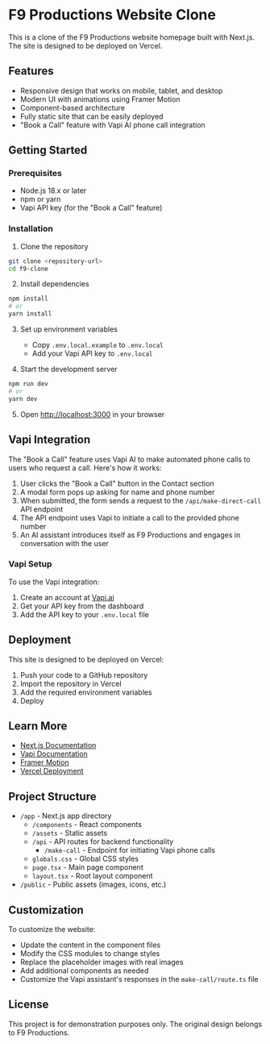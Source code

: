 # F9 Productions Website Clone

This is a clone of the F9 Productions website homepage built with Next.js. The site is designed to be deployed on Vercel.

## Features

- Responsive design that works on mobile, tablet, and desktop
- Modern UI with animations using Framer Motion
- Component-based architecture
- Fully static site that can be easily deployed
- "Book a Call" feature with Vapi AI phone call integration

## Getting Started

### Prerequisites

- Node.js 18.x or later
- npm or yarn
- Vapi API key (for the "Book a Call" feature)

### Installation

1. Clone the repository
```bash
git clone <repository-url>
cd f9-clone
```

2. Install dependencies
```bash
npm install
# or
yarn install
```

3. Set up environment variables
   - Copy `.env.local.example` to `.env.local`
   - Add your Vapi API key to `.env.local`

4. Start the development server
```bash
npm run dev
# or
yarn dev
```

5. Open [http://localhost:3000](http://localhost:3000) in your browser

## Vapi Integration

The "Book a Call" feature uses Vapi AI to make automated phone calls to users who request a call. Here's how it works:

1. User clicks the "Book a Call" button in the Contact section
2. A modal form pops up asking for name and phone number
3. When submitted, the form sends a request to the `/api/make-direct-call` API endpoint
4. The API endpoint uses Vapi to initiate a call to the provided phone number
5. An AI assistant introduces itself as F9 Productions and engages in conversation with the user

### Vapi Setup

To use the Vapi integration:

1. Create an account at [Vapi.ai](https://vapi.ai)
2. Get your API key from the dashboard
3. Add the API key to your `.env.local` file

## Deployment

This site is designed to be deployed on Vercel:

1. Push your code to a GitHub repository
2. Import the repository in Vercel
3. Add the required environment variables
4. Deploy

## Learn More

- [Next.js Documentation](https://nextjs.org/docs)
- [Vapi Documentation](https://docs.vapi.ai)
- [Framer Motion](https://www.framer.com/motion/)
- [Vercel Deployment](https://vercel.com/docs)

## Project Structure

- `/app` - Next.js app directory
  - `/components` - React components
  - `/assets` - Static assets
  - `/api` - API routes for backend functionality
    - `/make-call` - Endpoint for initiating Vapi phone calls
  - `globals.css` - Global CSS styles
  - `page.tsx` - Main page component
  - `layout.tsx` - Root layout component
- `/public` - Public assets (images, icons, etc.)

## Customization

To customize the website:

- Update the content in the component files
- Modify the CSS modules to change styles
- Replace the placeholder images with real images
- Add additional components as needed
- Customize the Vapi assistant's responses in the `make-call/route.ts` file

## License

This project is for demonstration purposes only. The original design belongs to F9 Productions.
